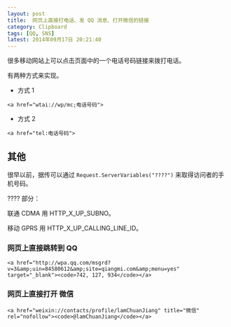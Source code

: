 ```yaml
---
layout: post
title:  网页上直接打电话、发 QQ 消息、打开微信的链接
category: Clipboard
tags: [QQ, SNS]
latest: 2014年09月17日 20:21:40
---
```


很多移动网站上可以点击页面中的一个电话号码链接来拨打电话。

有两种方式来实现。


+ 方式 1

```
<a href="wtai://wp/mc;电话号码">
```

+ 方式 2

```
<a href="tel:电话号码">
```

其他
-

很早以前，据传可以通过 `Request.ServerVariables("????")` 来取得访问者的手机号码。

???? 部分：

联通 CDMA 用 HTTP_X_UP_SUBNO。

移动 GPRS 用 HTTP_X_UP_CALLING_LINE_ID。

### 网页上直接跳转到 QQ 

```
<a href="http://wpa.qq.com/msgrd?v=3&amp;uin=84580612&amp;site=qiangmi.com&amp;menu=yes" target="_blank"><code>742, 127, 934</code></a>
```

### 网页上直接打开 微信

```
<a href="weixin://contacts/profile/lamChuanJiang" title="微信" rel="nofollow"><code>@lamChuanJiang</code></a>
```